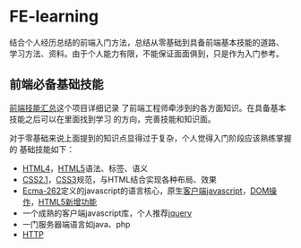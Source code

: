 # FE-learning

结合个人经历总结的前端入门方法，总结从零基础到具备前端基本技能的道路、
学习方法、资料。由于个人能力有限，不能保证面面俱到，只是作为入门参考。

## 前端必备基础技能

[前端技能汇总](https://github.com/JacksonTian/fks)这个项目详细记录
了前端工程师牵涉到的各方面知识。在具备基本技能之后可以在里面找到学习
的方向，完善技能和知识面。

对于零基础来说上面提到的知识点显得过于复杂，个人觉得入门阶段应该熟练掌握的
基础技能如下：

- [HTML4](http://www.w3.org/TR/html401/cover.html#minitoc)，[HTML5](http://www.w3.org/TR/html5/#contents)语法、标签、语义
- [CSS2.1](http://www.w3.org/TR/CSS2/#minitoc)，[CSS3](http://www.w3.org/TR/2001/WD-css3-roadmap-20010523/#table)规范，与HTML结合实现各种布局、效果
- [Ecma-262](http://www.ecma-international.org/publications/files/ECMA-ST/Ecma-262.pdf)定义的javascript的语言核心，原生[客户端javascript](https://developer.mozilla.org/en-US/docs/Web/API)，[DOM操作](https://developer.mozilla.org/en-US/docs/Web/API/Document_Object_Model)，[HTML5新增功能](https://developer.mozilla.org/en/docs/web/Guide/HTML/HTML5)
- 一个成熟的客户端javascript库，个人推荐[jquery](http://jquery.com/)
- 一门服务器端语言如java、php
- [HTTP](http://www.w3.org/Protocols/rfc2616/rfc2616.html)
